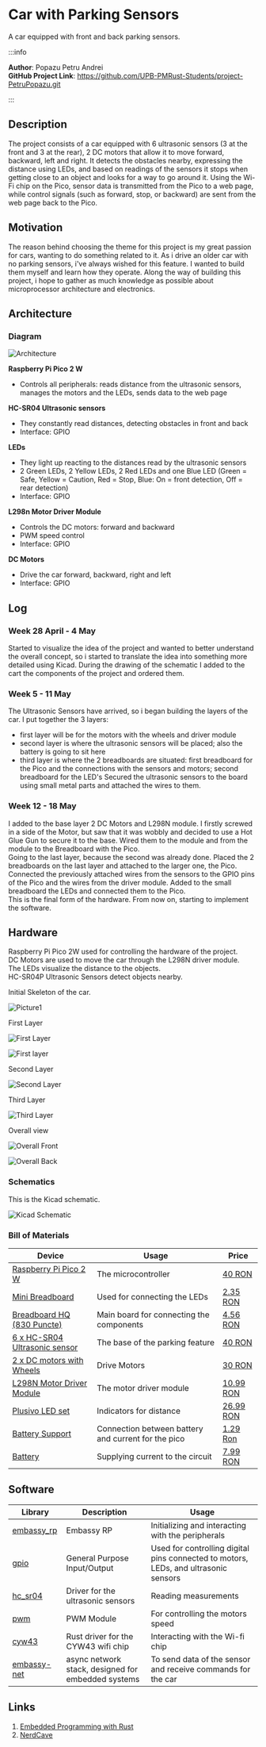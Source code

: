 # Car with Parking Sensors

A car equipped with front and back parking sensors. 

:::info 

**Author**: Popazu Petru Andrei\
**GitHub Project Link**: https://github.com/UPB-PMRust-Students/project-PetruPopazu.git

:::

## Description

The project consists of a car equipped with 6 ultrasonic sensors (3 at the front and 3 at the rear), 2 DC motors that allow it to move forward, backward, left and right. It detects the obstacles nearby, expressing the distance using LEDs, and based on readings of the sensors it stops when getting close to an object and looks for a way to go around it. Using the Wi-Fi chip on the Pico, sensor data is transmitted from the Pico to a web page, while control signals (such as forward, stop, or backward) are sent from the web page back to the Pico.

## Motivation

The reason behind choosing the theme for this project is my great passion for cars, wanting to do something related to it. As i drive an older car with no parking sensors, i've always wished for this feature. I wanted to build them myself and learn how they operate. Along the way of building this project, i hope to gather as much knowledge as possible about microprocessor architecture and electronics.

## Architecture 
### Diagram

![Architecture](Architecture.webp)

**Raspberry Pi Pico 2 W**
- Controls all peripherals: reads distance from the ultrasonic sensors, manages the motors and the LEDs, sends data to the web page

**HC-SR04 Ultrasonic sensors**
- They constantly read distances, detecting obstacles in front and back
- Interface: GPIO

**LEDs**
- They light up reacting to the distances read by the ultrasonic sensors
- 2 Green LEDs, 2 Yellow LEDs, 2 Red LEDs and one Blue LED (Green = Safe, Yellow = Caution, Red = Stop, Blue: On = front detection, Off = rear detection)
- Interface: GPIO

**L298n Motor Driver Module**
- Controls the DC motors: forward and backward
- PWM speed control
- Interface: GPIO

**DC Motors**
- Drive the car forward, backward, right and left
- Interface: GPIO

## Log

<!-- write your progress here every week -->

### Week 28 April - 4 May
Started to visualize the idea of the project and wanted to better understand the overall concept, so i started to translate the idea into something more detailed using Kicad. During the drawing of the schematic I added to the cart the components of the project and ordered them.
### Week 5 - 11 May
The Ultrasonic Sensors have arrived, so i began building the layers of the car. I put together the 3 layers:
- first layer will be for the motors with the wheels and driver module
- second layer is where the ultrasonic sensors will be placed; also the battery is going to sit here
- third layer is where the 2 breadboards are situated: first breadboard for the Pico and the connections with the sensors and motors; second breadboard for the LED's
Secured the ultrasonic sensors to the board using small metal parts and attached the wires to them.
### Week 12 - 18 May
I added to the base layer 2 DC Motors and L298N module. I firstly screwed in a side of the Motor, but saw that it was wobbly and decided to use a Hot Glue Gun to secure it to the base. Wired them to the module and from the module to the Breadboard with the Pico.\
Going to the last layer, because the second was already done. Placed the 2 breadboards on the last layer and attached to the larger one, the Pico. Connected the previously attached wires from the sensors to the GPIO pins of the Pico and the wires from the driver module. Added to the small breadboard the LEDs and connected them to the Pico. \
This is the final form of the hardware. From now on, starting to implement the software. 

## Hardware

Raspberry Pi Pico 2W used for controlling the hardware of the project.\
DC Motors are used to move the car through the L298N driver module.\
The LEDs visualize the distance to the objects.\
HC-SR04P Ultrasonic Sensors detect objects nearby.

Initial Skeleton of the car.

![Picture1](Poza1.webp)

First Layer

![First Layer](Poza2_1.webp)

![First layer](Poza2_2.webp)

Second Layer

![Second Layer](Poza3.webp)

Third Layer

![Third Layer](Poza4.webp)

Overall view

![Overall Front](Poza5_1.webp)

![Overall Back](Poza5_2.webp)

### Schematics

This is the Kicad schematic.

![Kicad Schematic](car1.svg)

### Bill of Materials

<!-- Fill out this table with all the hardware components that you might need.

The format is 
```
| [Device](link://to/device) | This is used ... | [price](link://to/store) |

```

-->

| Device | Usage | Price |
|--------|--------|-------|
| [Raspberry Pi Pico 2 W](https://www.raspberrypi.com/documentation/microcontrollers/raspberry-pi-pico.html) | The microcontroller | [40 RON](https://www.optimusdigital.ro/ro/placi-raspberry-pi/13327-raspberry-pi-pico-2-w.html?gad_source=1&gad_campaignid=19615979487&gbraid=0AAAAADv-p3DfPn0jghDBkW5rmkni4ZwoA&gclid=Cj0KCQjwlMfABhCWARIsADGXdy-2UJynBEaijVkLUjd2GMpHaLt4yTef_1SemcI0xAtDyYZ3etr6UoAaAhstEALw_wcB) |
|[Mini Breadboard](https://www.mouser.com/datasheet/2/737/breadboards_for_beginners-2489753.pdf?srsltid=AfmBOooZwwJE-Z5BTXGU_PjlmlkV8tOXefhxb5O4ve18X78d9_MAQ3II)|Used for connecting the LEDs|[2.35 RON ](https://www.optimusdigital.ro/ro/prototipare-breadboard-uri/244-mini-breadboard-colorat.html?search_query=breadboard&results=125)|
|[Breadboard HQ (830 Puncte)](https://www.mouser.com/datasheet/2/737/breadboards_for_beginners-2489753.pdf?srsltid=AfmBOooZwwJE-Z5BTXGU_PjlmlkV8tOXefhxb5O4ve18X78d9_MAQ3II)|Main board for connecting the components|[4.56 RON](https://www.optimusdigital.ro/ro/prototipare-breadboard-uri/44-breadboard-400-points.html?search_query=breadboard&results=125)|
|[6 x HC-SR04 Ultrasonic sensor](https://cdn.sparkfun.com/datasheets/Sensors/Proximity/HCSR04.pdf)|The base of the parking feature|[40 RON](https://www.optimusdigital.ro/ro/senzori-senzori-ultrasonici/9-senzor-ultrasonic-hc-sr04-.html?search_query=senzor+ultrasonic&results=42)|
|[2 x DC motors with Wheels](https://handsontec.com/index.php/product/36v-mini-dc-gear-motor/)|Drive Motors|[30 RON](https://www.optimusdigital.ro/ro/motoare-altele/139-motor-cu-reductor-si-roata.html?search_query=motor+cu+roata&results=33)|
|[L298N Motor Driver Module](https://www.handsontec.com/dataspecs/L298N%20Motor%20Driver.pdf)|The motor driver module|[10.99 RON](https://www.optimusdigital.ro/ro/drivere-de-motoare-cu-perii/145-driver-de-motoare-dual-l298n.html?search_query=l298n&results=4)|
|[Plusivo LED set](https://www.plusivo.com/electronics-kit/36-plusivo-3mm-and-5mm-diffused-led-light-emitting-diode-assortment-kit.html)|Indicators for distance|[26.99 RON](https://www.optimusdigital.ro/ro/kituri-optimus-digital/9517-set-de-led-uri-asortate-de-5-mm-si-3-mm-310-buc-cu-rezistoare-bonus.html?search_query=led&results=779)|
|[Battery Support](https://www.optimusdigital.ro/ro/suporturi-de-baterii/20-conector-pentru-baterie-de-9-v.html?search_query=suport+pentru+baterie&results=56)|Connection between battery and current for the pico|[1.29 Ron](https://www.optimusdigital.ro/ro/suporturi-de-baterii/20-conector-pentru-baterie-de-9-v.html?search_query=suport+pentru+baterie&results=56)|
|[Battery](https://www.optimusdigital.ro/ro/baterii-de-9-v-pp3/3155-baterie-alcalina-de-9-v-maxell-6lr61-4902580165017.html?search_query=baterie+9v&results=311)|Supplying current to the circuit|[7.99 RON](https://www.optimusdigital.ro/ro/baterii-de-9-v-pp3/3155-baterie-alcalina-de-9-v-maxell-6lr61-4902580165017.html?search_query=baterie+9v&results=311)|



## Software

| Library | Description | Usage |
|---------|-------------|-------|
|[embassy_rp](https://docs.embassy.dev/embassy-rp/git/rp235xb/index.html)|Embassy RP|Initializing and interacting with the peripherals|
|[gpio](https://docs.embassy.dev/embassy-stm32/git/stm32c011d6/gpio/index.html)|General Purpose Input/Output|Used for controlling digital pins connected to motors, LEDs, and ultrasonic sensors|
|[hc_sr04](https://docs.rs/hc-sr04/latest/hc_sr04/)|Driver for the ultrasonic sensors|Reading measurements|
|[pwm](https://docs.embassy.dev/embassy-rp/git/rp235xb/pwm/index.html)|PWM Module|For controlling the motors speed|
|[cyw43](https://docs.rs/cyw43/latest/cyw43/)|Rust driver for the CYW43 wifi chip|Interacting with the Wi-fi chip|
|[embassy-net](https://docs.rs/embassy-net/latest/embassy_net/)|async network stack, designed for embedded systems|To send data of the sensor and receive commands for the car|

## Links

<!-- Add a few links that inspired you and that you think you will use for your project -->

1. [Embedded Programming with Rust](https://pico.implrust.com/ultrasonic/circuit.html)
2. [NerdCave](https://www.youtube.com/@NerdCaveYT)